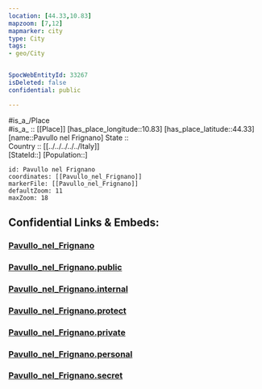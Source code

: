 ```yaml
---
location: [44.33,10.83] 
mapzoom: [7,12] 
mapmarker: city 
type: City
tags:
- geo/City


SpocWebEntityId: 33267
isDeleted: false
confidential: public

---
```

#is_a_/Place  
#is_a_ :: [[Place]] 
[has_place_longitude::10.83] 
[has_place_latitude::44.33] 
[name::Pavullo nel Frignano] 
State ::  
Country :: [[../../../../../Italy]]  
[StateId::] 
[Population::] 



```leaflet
id: Pavullo nel Frignano
coordinates: [[Pavullo_nel_Frignano]] 
markerFile: [[Pavullo_nel_Frignano]] 
defaultZoom: 11 
maxZoom: 18
```


## Confidential Links & Embeds: 

### [Pavullo_nel_Frignano](/_Standards/Earth/Continent/Europe/Europe~South/Italy/regions~Italy/Emilia-Romagna/Modena.Province/City/Pavullo_nel_Frignano.md) 

### [Pavullo_nel_Frignano.public](/_public/Earth/Continent/Europe/Europe~South/Italy/regions~Italy/Emilia-Romagna/Modena.Province/City/Pavullo_nel_Frignano.public.md) 

### [Pavullo_nel_Frignano.internal](/_internal/Earth/Continent/Europe/Europe~South/Italy/regions~Italy/Emilia-Romagna/Modena.Province/City/Pavullo_nel_Frignano.internal.md) 

### [Pavullo_nel_Frignano.protect](/_protect/Earth/Continent/Europe/Europe~South/Italy/regions~Italy/Emilia-Romagna/Modena.Province/City/Pavullo_nel_Frignano.protect.md) 

### [Pavullo_nel_Frignano.private](/_private/Earth/Continent/Europe/Europe~South/Italy/regions~Italy/Emilia-Romagna/Modena.Province/City/Pavullo_nel_Frignano.private.md) 

### [Pavullo_nel_Frignano.personal](/_personal/Earth/Continent/Europe/Europe~South/Italy/regions~Italy/Emilia-Romagna/Modena.Province/City/Pavullo_nel_Frignano.personal.md) 

### [Pavullo_nel_Frignano.secret](/_secret/Earth/Continent/Europe/Europe~South/Italy/regions~Italy/Emilia-Romagna/Modena.Province/City/Pavullo_nel_Frignano.secret.md)

